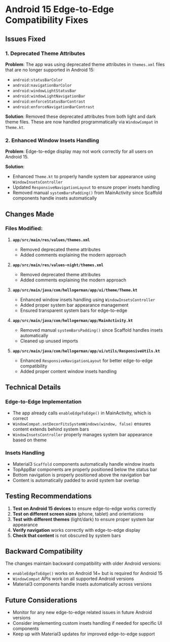 # Android 15 Edge-to-Edge Compatibility Fixes

## Issues Fixed

### 1. Deprecated Theme Attributes
**Problem**: The app was using deprecated theme attributes in `themes.xml` files that are no longer supported in Android 15:
- `android:statusBarColor`
- `android:navigationBarColor` 
- `android:windowLightStatusBar`
- `android:windowLightNavigationBar`
- `android:enforceStatusBarContrast`
- `android:enforceNavigationBarContrast`

**Solution**: Removed these deprecated attributes from both light and dark theme files. These are now handled programmatically via `WindowCompat` in `Theme.kt`.

### 2. Enhanced Window Insets Handling
**Problem**: Edge-to-edge display may not work correctly for all users on Android 15.

**Solution**: 
- Enhanced `Theme.kt` to properly handle system bar appearance using `WindowInsetsController`
- Updated `ResponsiveNavigationLayout` to ensure proper insets handling
- Removed manual `systemBarsPadding()` from MainActivity since Scaffold components handle insets automatically

## Changes Made

### Files Modified:

1. **`app/src/main/res/values/themes.xml`**
   - Removed deprecated theme attributes
   - Added comments explaining the modern approach

2. **`app/src/main/res/values-night/themes.xml`**
   - Removed deprecated theme attributes
   - Added comments explaining the modern approach

3. **`app/src/main/java/com/hellogerman/app/ui/theme/Theme.kt`**
   - Enhanced window insets handling using `WindowInsetsController`
   - Added proper system bar appearance management
   - Ensured transparent system bars for edge-to-edge

4. **`app/src/main/java/com/hellogerman/app/MainActivity.kt`**
   - Removed manual `systemBarsPadding()` since Scaffold handles insets automatically
   - Cleaned up unused imports

5. **`app/src/main/java/com/hellogerman/app/ui/utils/ResponsiveUtils.kt`**
   - Enhanced `ResponsiveNavigationLayout` for better edge-to-edge compatibility
   - Added proper content window insets handling

## Technical Details

### Edge-to-Edge Implementation
- The app already calls `enableEdgeToEdge()` in MainActivity, which is correct
- `WindowCompat.setDecorFitsSystemWindows(window, false)` ensures content extends behind system bars
- `WindowInsetsController` properly manages system bar appearance based on theme

### Insets Handling
- Material3 `Scaffold` components automatically handle window insets
- TopAppBar components are properly positioned below the status bar
- Bottom navigation is properly positioned above the navigation bar
- Content is automatically padded to avoid system bar overlap

## Testing Recommendations

1. **Test on Android 15 devices** to ensure edge-to-edge works correctly
2. **Test on different screen sizes** (phone, tablet) and orientations
3. **Test with different themes** (light/dark) to ensure proper system bar appearance
4. **Verify navigation** works correctly with edge-to-edge display
5. **Check that content** is not obscured by system bars

## Backward Compatibility

The changes maintain backward compatibility with older Android versions:
- `enableEdgeToEdge()` works on Android 14+ but is required for Android 15
- `WindowCompat` APIs work on all supported Android versions
- Material3 components handle insets automatically across versions

## Future Considerations

- Monitor for any new edge-to-edge related issues in future Android versions
- Consider implementing custom insets handling if needed for specific UI components
- Keep up with Material3 updates for improved edge-to-edge support
